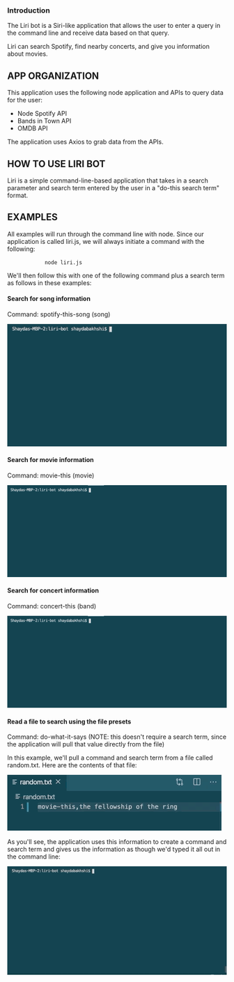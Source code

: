 ### Introduction

The Liri bot is a Siri-like application that allows the user to enter a query in the command line and receive data based on that query.

Liri can search Spotify, find nearby concerts, and give you information about movies.

## APP ORGANIZATION

This application uses the following node application and APIs to query data for the user:

* Node Spotify API
* Bands in Town API
* OMDB API

The application uses Axios to grab data from the APIs.

## HOW TO USE LIRI BOT

Liri is a simple command-line-based application that takes in a search parameter and search term entered by the user in a "do-this search term" format.

## EXAMPLES

All examples will run through the command line with node. Since our application is called liri.js, we will always initiate a command with the following:

                node liri.js

We'll then follow this with one of the following command plus a search term as follows in these examples:

#### Search for song information
Command: spotify-this-song (song)

![spotify-example](gifs/spotify-example.gif)


#### Search for movie information
Command: movie-this (movie)

![movie-example](gifs/movie-example.gif)


#### Search for concert information
Command: concert-this (band)

![concert-example](gifs/concert-example.gif)



#### Read a file to search using the file presets
Command: do-what-it-says (NOTE: this doesn't require a search term, since the application will pull that value directly from the file)

In this example, we'll pull a command and search term from a file called random.txt. Here are the contents of that file:

![randomtxt-example](gifs/randomtxt-example.gif)

As you'll see, the application uses this information to create a command and search term and gives us the information as though we'd typed it all out in the command line:

![fs-example](./gifs/fs-example.gif)





